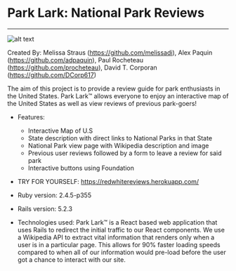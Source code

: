 # Park Lark: National Park Reviews
***
![alt text](https://proxy.duckduckgo.com/iu/?u=http%3A%2F%2Fassets1.ignimgs.com%2F2016%2F05%2F06%2Flightspeed-rescue-power-rangersjpg-652e5b_1280w.jpg&f=1)

Created By: Melissa Straus (https://github.com/melissadi), Alex Paquin (https://github.com/adpaquin), Paul Rocheteau (https://github.com/procheteau), David T. Corporan (https://github.com/DCorp617)

The aim of this project is to provide a review guide for park enthusiasts in the United States. Park Lark™ allows everyone to enjoy an interactive map of the United States as well as view reviews of previous park-goers!

* Features: 
   - Interactive Map of U.S
   - State description with direct links to National Parks in that State
   - National Park view page with Wikipedia description and image
   - Previous user reviews followed by a form to leave a review for said park
   - Interactive buttons using Foundation
   
* TRY FOR YOURSELF:
https://redwhitereviews.herokuapp.com/

* Ruby version: 2.4.5-p355

* Rails version: 5.2.3

* Technologies used: Park Lark™ is a React based web application that uses Rails to redirect the initial traffic to our React components. We use a Wikipedia API to extract vital information that renders only when a user is in a particular page. This allows for 90% faster loading speeds compared to when all of our information would pre-load before the user got a chance to interact with our site.
